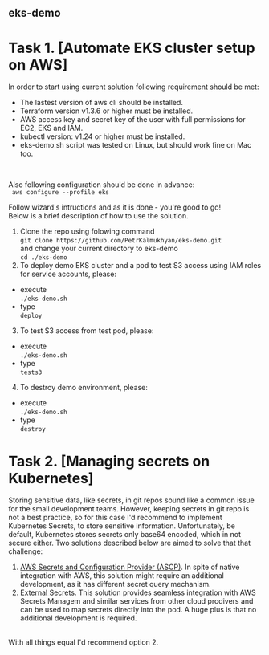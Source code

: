 ## eks-demo
# Task 1. [Automate EKS cluster setup on AWS]

In order to start using current solution following requirement should be met:
- The lastest version of aws cli should be installed.
- Terraform version v1.3.6 or higher must be installed.
- AWS access key and secret key of the user with full permissions for EC2, EKS and IAM.
- kubectl version: v1.24 or higher must be installed.
- eks-demo.sh script was tested on Linux, but should work fine on Mac too.
<br>

Also following configuration should be done in advance: <br> ` aws configure --profile eks`

Follow wizard's intructions and as it is done - you're good to go! <br>
Below is a brief description of how to use the solution. 

1) Clone the repo using folowing command <br> `git clone https://github.com/PetrKalmukhyan/eks-demo.git` <br> and change your current directory to eks-demo <br> `cd ./eks-demo` 
2) To deploy demo EKS cluster and a pod to test S3 access using IAM roles for service accounts, please:
- execute <br> `./eks-demo.sh`
- type <br> `deploy`

3) To test S3 access from test pod, please:
- execute <br> `./eks-demo.sh`
- type <br> `tests3`

4) To destroy demo environment, please:
- execute <br> `./eks-demo.sh`
- type  <br> `destroy`


# Task 2. [Managing secrets on Kubernetes]
Storing sensitive data, like secrets, in git repos sound like a common issue for the small development teams. However, keeping secrets in git repo is not a best practice, so for this case I'd recommend to implement Kubernetes Secrets, to store sensitive information. Unfortunately, be default, Kubernetes stores secrets only base64 encoded, which in not secure either. Two solutions described below are aimed to solve that that challenge:
1. [AWS Secrets and Configuration Provider (ASCP)](https://docs.aws.amazon.com/secretsmanager/latest/userguide/integrating_csi_driver.html). In spite of native integration with AWS, this solution might require an additional development, as it has different secret query mechanism.
2. [External Secrets](https://external-secrets.io). This solution provides seamless integration with AWS Secrets Managem and similar services from other cloud prodivers and can be used to map secrets directly into the pod. A huge plus is that no additional development is required.
<br>
With all things equal I'd recommend option 2.
